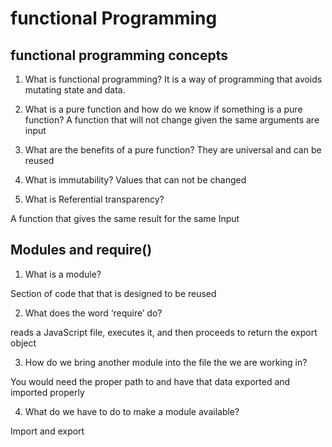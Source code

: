 # functional Programming

## functional programming concepts

1. What is functional programming?
It is a way of programming that avoids mutating state and data.

2. What is a pure function and how do we know if something is a pure function?
A function that will not change given the same arguments are input 
3. What are the benefits of a pure function?
They are universal and can be reused
4. What is immutability?
Values that can not be changed

5. What is Referential transparency?

A function that gives the same result for the same
Input

## Modules and require()

1. What is a module? 

Section of code that that is designed to be reused

2. What does the word ‘require’ do?

reads a JavaScript file, executes it, and then proceeds to return the export object

3. How do we bring another module into the file the we are working in?

You would need the proper path to and have that data exported and imported properly

4. What do we have to do to make a module available?

Import and export

